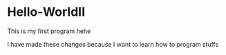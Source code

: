 # Hello-WorldII
This is my first program hehe


I have made these changes because I want to learn how to program stuffs
